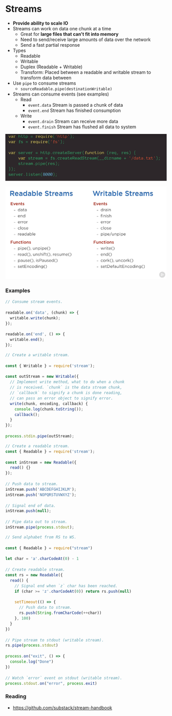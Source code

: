 # Streams

* **Provide ability to scale IO**
* Streams can work on data one chunk at a time
  * Great for **large files that can't fit into memory**
  * Need to send/receive large amounts of data over the network
  * Send a fast partial response
* Types
  * Readable
  * Writable
  * Duplex \(Readable + Writable\)
  * Transform: Placed between a readable and writable stream to transform data between
* Use `pipe` to consume streams
  * `sourceReadable.pipe(destinationWritable)`
* Streams can consume events \(see examples\)
  * Read
    * `event.data` Stream is passed a chunk of data
    * `event.end` Stream has finished consumption
  * Write
    * `event.drain` Stream can receive more data
    * `event.finish` Stream has flushed all data to system

![Streaming a file to a HTTP response](../.gitbook/assets/image%20%281%29.png)

![Stream Events](../.gitbook/assets/image.png)

### Examples

```javascript
// Consume stream events.

readable.on('data', (chunk) => {
  writable.write(chunk);
});

readable.on('end', () => {
  writable.end();
});
```

```javascript
// Create a writable stream.

const { Writable } = require('stream');

const outStream = new Writable({
  // Implement write method, what to do when a chunk
  // is received. `chunk` is the data stream chunk,
  // `callback` to signify a chunk is done reading,
  // can pass an error object to signify error.
  write(chunk, encoding, callback) {
    console.log(chunk.toString());
    callback();
  }
});

process.stdin.pipe(outStream);
```

```javascript
// Create a readable stream.
const { Readable } = require('stream'); 

const inStream = new Readable({
  read() {}
});

// Push data to stream.
inStream.push('ABCDEFGHIJKLM');
inStream.push('NOPQRSTUVWXYZ');

// Signal end of data.
inStream.push(null);

// Pipe data out to stream.
inStream.pipe(process.stdout);
```

```javascript
// Send alphabet from RS to WS.

const { Readable } = require("stream")

let char = 'a'.charCodeAt(0) - 1

// Create readable stream.
const rs = new Readable({
  read() {
    // Signal end when `z` char has been reached.
    if (char >= 'z'.charCodeAt(0)) return rs.push(null)

    setTimeout(() => {
      // Push data to stream.
      rs.push(String.fromCharCode(++char))
    }, 100)
  }
})

// Pipe stream to stdout (writable stream).
rs.pipe(process.stdout)

process.on("exit", () => {
  console.log("Done")
})

// Watch `error` event on stdout (writable stream).
process.stdout.on("error", process.exit)

```

### Reading

* https://github.com/substack/stream-handbook 

